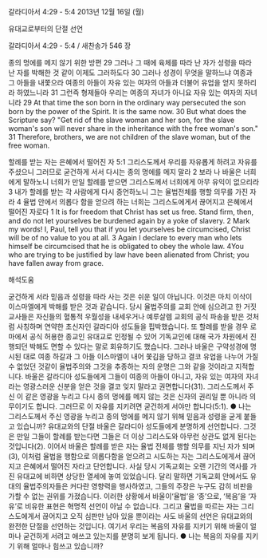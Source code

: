 갈라디아서 4:29 - 5:4 
2013년 12월 16일 (월)

유대교로부터의 단절 선언



갈라디아서 4:29 - 5:4 / 새찬송가 546 장


종의 멍에를 메지 않기 위한 방편
29 그러나 그 때에 육체를 따라 난 자가 성령을 따라 난 자를 박해한 것 같이 이제도 그러하도다 30 그러나 성경이 무엇을 말하느냐 여종과 그 아들을 내쫓으라 여종의 아들이 자유 있는 여자의 아들과 더불어 유업을 얻지 못하리라 하였느니라 31 그런즉 형제들아 우리는 여종의 자녀가 아니요 자유 있는 여자의 자녀니라
29 At that time the son born in the ordinary way persecuted the son born by the power of the Spirit. It is the same now. 30 But what does the Scripture say? "Get rid of the slave woman and her son, for the slave woman's son will never share in the inheritance with the free woman's son." 31 Therefore, brothers, we are not children of the slave woman, but of the free woman.

할례를 받는 자는 은혜에서 떨어진 자
5:1 그리스도께서 우리를 자유롭게 하려고 자유를 주셨으니 그러므로 굳건하게 서서 다시는 종의 멍에를 메지 말라 2 보라 나 바울은 너희에게 말하노니 너희가 만일 할례를 받으면 그리스도께서 너희에게 아무 유익이 없으리라 3 내가 할례를 받는 각 사람에게 다시 증언하노니 그는 율법전체를 행할 의무를 가진 자라 4 율법 안에서 의롭다 함을 얻으려 하는 너희는 그리스도에게서 끊어지고 은혜에서 떨어진 자로다
1 It is for freedom that Christ has set us free. Stand firm, then, and do not let yourselves be burdened again by a yoke of slavery. 2 Mark my words! I, Paul, tell you that if you let yourselves be circumcised, Christ will be of no value to you at all. 3 Again I declare to every man who lets himself be circumcised that he is obligated to obey the whole law. 4You who are trying to be justified by law have been alienated from Christ; you have fallen away from grace.

해석도움





굳건하게 서라
믿음과 성령을 따라 사는 것은 쉬운 일이 아닙니다. 이것은 마치 이삭이 이스마엘에게 박해를 받은 것과 같습니다. 당시 율법주의를 교회 안에 심으려고 한 거짓 교사들은 자신들의 혈통적 우월성을 내세우거나 예루살렘 교회의 공식 파송을 받은 것처럼 사칭하며 연약한 초신자인 갈라디아 성도들을 핍박했습니다. 또 할례를 받을 경우 로마에서 공식 허용한 종교인 유대교로 인정될 수 있어 기독교인에 대해 국가 차원에서 진행되던 박해도 면할 수 있다는 말로 회유하기도 했습니다. 그러나 바울은 구약성경에 명시된 대로 여종 하갈과 그 아들 이스마엘이 내어 쫓김을 당하고 결코 유업을 나누어 가질 수 없었던 것같이 율법주의와 그것을 추종하는 자의 운명은 그와 같을 것이라고 지적합니다. 바울은 갈라디아 성도들에게 그들이 여종의 아들이 아니고, 자유 있는 여자의 자녀라는 영광스러운 신분을 얻은 것을 결코 잊지 말라고 권면합니다(31). 그리스도께서 주신 이 같은 영광을 누리고 다시 종의 멍에를 메지 않는 것은 신자의 권리일 뿐 아니라 의무이기도 합니다. 그러므로 이 자유를 지키려면 굳건하게 서야만 합니다(5:1).
● 나는 그리스도께서 주신 영광을 누리고 종의 멍에를 메지 않기 위해 믿음과 성령을 굳게 붙들고 있습니까?
유대교와의 단절
바울은 갈라디아 성도들에게 분명하게 선언합니다. 그것은 만일 그들이 할례를 받는다면 그들은 더 이상 그리스도와 아무런 상관도 없게 된다는 것입니다(2). 이어서 바울은 할례를 받은 자는 율법 전체를 행할 의무를 지닌 자가 되며(3), 이처럼 율법을 행함으로 의롭다함을 얻으려고 시도하는 자는 그리스도에게서 끊어지고 은혜에서 떨어진 자라고 단언합니다. 사실 당시 기독교회는 오랜 기간의 역사를 가진 유대교에 비하면 상당한 열세에 놓여 있었습니다. 달리 말하면 기독교회 안에서도 유대의 율법주의자들은 커다란 영향력을 행사하였고, 그들의 주장은 누구도 감히 비판을 가할 수 없는 권위를 가졌습니다. 이러한 상황에서 바울이‘율법’을 ‘종’으로, ‘복음’을 ‘자유’로 비유한 표현은 혁명적 선언이 아닐 수 없습니다. 그리고 율법을 따르는 자는 그리스도에게서 끊어지고 오직 심판만 남아 있을 뿐이라는 사도 바울의 선언은 유대교와의 완전한 단절을 선언하는 것입니다. 여기서 우리는 복음의 자유를 지키기 위해 바울이 얼마나 굳건하게 서려고 애쓰고 있는지를 분명히 보게 됩니다.
● 나는 복음의 자유를 지키기 위해 얼마나 힘쓰고 있습니까?